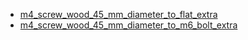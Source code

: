 * [m4_screw_wood_45_mm_diameter_to_flat_extra](m4_screw_wood_45_mm_diameter_to_flat_extra)
* [m4_screw_wood_45_mm_diameter_to_m6_bolt_extra](m4_screw_wood_45_mm_diameter_to_m6_bolt_extra)
